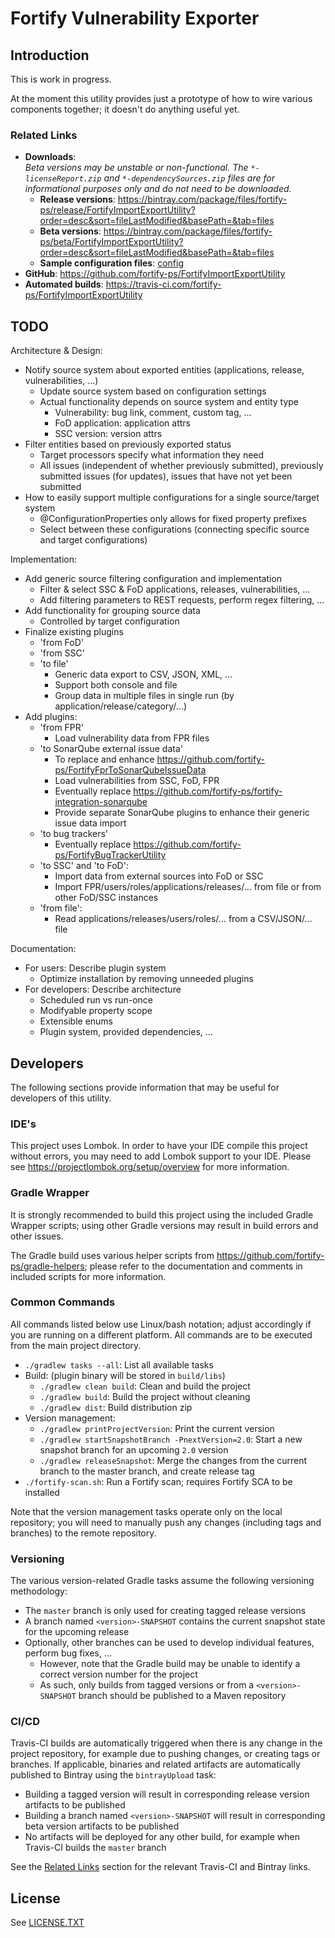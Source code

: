 <x-tag-head>
<x-tag-meta http-equiv="X-UA-Compatible" content="IE=edge"/>

<x-tag-script language="JavaScript"><!--
<X-INCLUDE url="https://cdn.jsdelivr.net/gh/highlightjs/cdn-release@10.0.0/build/highlight.min.js"/>
--></x-tag-script>

<x-tag-script language="JavaScript"><!--
<X-INCLUDE url="https://ajax.googleapis.com/ajax/libs/jquery/3.4.1/jquery.min.js" />
--></x-tag-script>

<x-tag-script language="JavaScript"><!--
<X-INCLUDE url="${gradleHelpersLocation}/spa_readme.js" />
--></x-tag-script>

<x-tag-style><!--
<X-INCLUDE url="https://cdn.jsdelivr.net/gh/highlightjs/cdn-release@10.0.0/build/styles/github.min.css" />
--></x-tag-style>

<x-tag-style><!--
<X-INCLUDE url="${gradleHelpersLocation}/spa_readme.css" />
--></x-tag-style>
</x-tag-head>

# Fortify Vulnerability Exporter

## Introduction

This is work in progress. 

At the moment this utility provides just a prototype of how to wire various components
together; it doesn't do anything useful yet.
  
### Related Links

* **Downloads**:  
  _Beta versions may be unstable or non-functional. The `*-licenseReport.zip` and `*-dependencySources.zip` files are for informational purposes only and do not need to be downloaded._
	* **Release versions**: https://bintray.com/package/files/fortify-ps/release/FortifyImportExportUtility?order=desc&sort=fileLastModified&basePath=&tab=files  
	* **Beta versions**: https://bintray.com/package/files/fortify-ps/beta/FortifyImportExportUtility?order=desc&sort=fileLastModified&basePath=&tab=files
	* **Sample configuration files**: [config](config)
* **GitHub**: https://github.com/fortify-ps/FortifyImportExportUtility
* **Automated builds**: https://travis-ci.com/fortify-ps/FortifyImportExportUtility


## TODO

Architecture & Design:

* Notify source system about exported entities (applications, release, vulnerabilities, ...)
    * Update source system based on configuration settings 
    * Actual functionality depends on source system and entity type
        * Vulnerability: bug link, comment, custom tag, ...
        * FoD application: application attrs
        * SSC version: version attrs
* Filter entities based on previously exported status
	* Target processors specify what information they need
	* All issues (independent of whether previously submitted), previously submitted issues (for updates), issues that have not yet been submitted
* How to easily support multiple configurations for a single source/target system
    * @ConfigurationProperties only allows for fixed property prefixes
    * Select between these configurations (connecting specific source and target configurations) 

Implementation:

* Add generic source filtering configuration and implementation
    * Filter & select SSC & FoD applications, releases, vulnerabilities, ...
    * Add filtering parameters to REST requests, perform regex filtering, ...
* Add functionality for grouping source data
    * Controlled by target configuration
* Finalize existing plugins
    * 'from FoD'
    * 'from SSC'
    * 'to file'
        * Generic data export to CSV, JSON, XML, ...
        * Support both console and file
        * Group data in multiple files in single run (by application/release/category/...)
* Add plugins:
    * 'from FPR'
        * Load vulnerability data from FPR files
    * 'to SonarQube external issue data'
        * To replace and enhance https://github.com/fortify-ps/FortifyFprToSonarQubeIssueData
        * Load vulnerabilities from SSC, FoD, FPR
        * Eventually replace https://github.com/fortify-ps/fortify-integration-sonarqube
        * Provide separate SonarQube plugins to enhance their generic issue data import
    * 'to bug trackers'
        * Eventually replace https://github.com/fortify-ps/FortifyBugTrackerUtility
    * 'to SSC' and 'to FoD': 
        * Import data from external sources into FoD or SSC
        * Import FPR/users/roles/applications/releases/... from file or from other FoD/SSC instances
    * 'from file': 
        * Read applications/releases/users/roles/... from a CSV/JSON/... file


Documentation:

* For users: Describe plugin system
    * Optimize installation by removing unneeded plugins
* For developers: Describe architecture
	* Scheduled run vs run-once
	* Modifyable property scope
	* Extensible enums
	* Plugin system, provided dependencies, ...
	
	

## Developers

The following sections provide information that may be useful for developers of this utility.

### IDE's

This project uses Lombok. In order to have your IDE compile this project without errors, 
you may need to add Lombok support to your IDE. Please see https://projectlombok.org/setup/overview 
for more information.

### Gradle Wrapper

It is strongly recommended to build this project using the included Gradle Wrapper
scripts; using other Gradle versions may result in build errors and other issues.

The Gradle build uses various helper scripts from https://github.com/fortify-ps/gradle-helpers;
please refer to the documentation and comments in included scripts for more information. 

### Common Commands

All commands listed below use Linux/bash notation; adjust accordingly if you
are running on a different platform. All commands are to be executed from
the main project directory.

* `./gradlew tasks --all`: List all available tasks
* Build: (plugin binary will be stored in `build/libs`)
	* `./gradlew clean build`: Clean and build the project
	* `./gradlew build`: Build the project without cleaning
	* `./gradlew dist`: Build distribution zip
* Version management:
	* `./gradlew printProjectVersion`: Print the current version
	* `./gradlew startSnapshotBranch -PnextVersion=2.0`: Start a new snapshot branch for an upcoming `2.0` version
	* `./gradlew releaseSnapshot`: Merge the changes from the current branch to the master branch, and create release tag
* `./fortify-scan.sh`: Run a Fortify scan; requires Fortify SCA to be installed

Note that the version management tasks operate only on the local repository; you will need to manually
push any changes (including tags and branches) to the remote repository.

### Versioning

The various version-related Gradle tasks assume the following versioning methodology:

* The `master` branch is only used for creating tagged release versions
* A branch named `<version>-SNAPSHOT` contains the current snapshot state for the upcoming release
* Optionally, other branches can be used to develop individual features, perform bug fixes, ...
	* However, note that the Gradle build may be unable to identify a correct version number for the project
	* As such, only builds from tagged versions or from a `<version>-SNAPSHOT` branch should be published to a Maven repository

### CI/CD

Travis-CI builds are automatically triggered when there is any change in the project repository,
for example due to pushing changes, or creating tags or branches. If applicable, binaries and related 
artifacts are automatically published to Bintray using the `bintrayUpload` task:

* Building a tagged version will result in corresponding release version artifacts to be published
* Building a branch named `<version>-SNAPSHOT` will result in corresponding beta version artifacts to be published
* No artifacts will be deployed for any other build, for example when Travis-CI builds the `master` branch

See the [Related Links](#related-links) section for the relevant Travis-CI and Bintray links.


## License
<x-insert text="<!--"/>

See [LICENSE.TXT](LICENSE.TXT)

<x-insert text="-->"/>

<x-include url="file:LICENSE.TXT"/>
